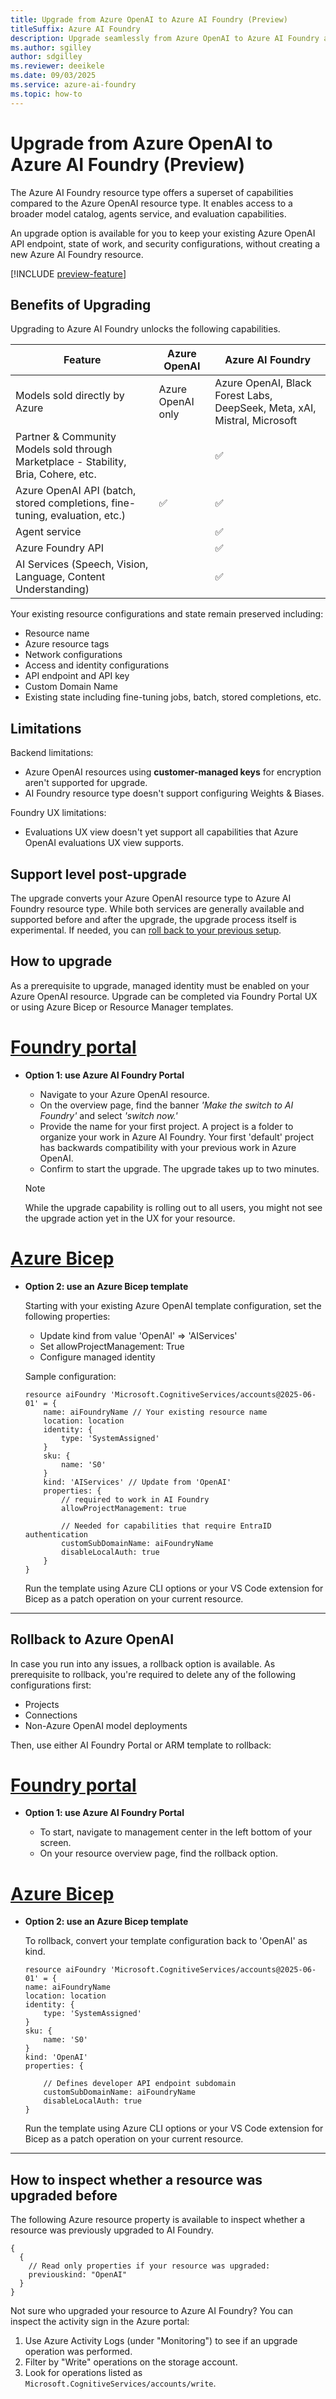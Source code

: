 ```yaml
---
title: Upgrade from Azure OpenAI to Azure AI Foundry (Preview)
titleSuffix: Azure AI Foundry
description: Upgrade seamlessly from Azure OpenAI to Azure AI Foundry and unlock advanced capabilities like a broader model catalog, agents service, and evaluation tools.
ms.author: sgilley
author: sdgilley
ms.reviewer: deeikele
ms.date: 09/03/2025
ms.service: azure-ai-foundry
ms.topic: how-to
---
```


# Upgrade from Azure OpenAI to Azure AI Foundry (Preview)

The Azure AI Foundry resource type offers a superset of capabilities compared to the Azure OpenAI resource type. It enables access to a broader model catalog, agents service, and evaluation capabilities.

An upgrade option is available for you to keep your existing Azure OpenAI API endpoint, state of work, and security configurations, without creating a new Azure AI Foundry resource.

[!INCLUDE [preview-feature](../openai/includes/preview-feature.md)]


## Benefits of Upgrading

Upgrading to Azure AI Foundry unlocks the following capabilities.

|Feature|Azure OpenAI|Azure AI Foundry|
|---|---|---|
| Models sold directly by Azure | Azure OpenAI only | Azure OpenAI, Black Forest Labs, DeepSeek, Meta, xAI, Mistral, Microsoft  |
| Partner & Community Models sold through Marketplace - Stability, Bria, Cohere, etc.|  | ✅ |
| Azure OpenAI API (batch, stored completions, fine-tuning, evaluation, etc.) | ✅ | ✅ |
| Agent service | | ✅ |
| Azure Foundry API |  | ✅ |
| AI Services (Speech, Vision, Language, Content Understanding) | | ✅ |

Your existing resource configurations and state remain preserved including:

* Resource name
* Azure resource tags
* Network configurations
* Access and identity configurations
* API endpoint and API key
* Custom Domain Name
* Existing state including fine-tuning jobs, batch, stored completions, etc.

## Limitations

Backend limitations:

* Azure OpenAI resources using **customer-managed keys** for encryption aren't supported for upgrade.
* AI Foundry resource type doesn't support configuring Weights & Biases.

Foundry UX limitations:

* Evaluations UX view doesn't yet support all capabilities that Azure OpenAI evaluations UX view supports.

## Support level post-upgrade 

The upgrade converts your Azure OpenAI resource type to Azure AI Foundry resource type. While both services are generally available and supported before and after the upgrade, the upgrade process itself is experimental. If needed, you can [roll back to your previous setup](#rollback-to-azure-openai).

## How to upgrade

As a prerequisite to upgrade, managed identity must be enabled on your Azure OpenAI resource. Upgrade can be completed via Foundry Portal UX or using Azure Bicep or Resource Manager templates.

# [Foundry portal](#tab/portal)

* **Option 1: use Azure AI Foundry Portal**

  * Navigate to your Azure OpenAI resource.
  * On the overview page, find the banner *'Make the switch to AI Foundry'* and select *'switch now.'*
  * Provide the name for your first project. A project is a folder to organize your work in Azure AI Foundry. Your first 'default' project has backwards compatibility with your previous work in Azure OpenAI.
  * Confirm to start the upgrade. The upgrade takes up to two minutes.
  
  > [!NOTE]
  > While the upgrade capability is rolling out to all users, you might not see the upgrade action yet in the UX for your resource.

# [Azure Bicep](#tab/bicep)

* **Option 2: use an Azure Bicep template**

    Starting with your existing Azure OpenAI template configuration, set the following properties:

    * Update kind from value 'OpenAI' => 'AIServices'
    * Set allowProjectManagement: True
    * Configure managed identity

    Sample configuration:

    ```bicep
    resource aiFoundry 'Microsoft.CognitiveServices/accounts@2025-06-01' = {
        name: aiFoundryName // Your existing resource name
        location: location
        identity: {
            type: 'SystemAssigned'
        }
        sku: {
            name: 'S0'
        }
        kind: 'AIServices' // Update from 'OpenAI'
        properties: {
            // required to work in AI Foundry
            allowProjectManagement: true 

            // Needed for capabilities that require EntraID authentication
            customSubDomainName: aiFoundryName
            disableLocalAuth: true
        }
    }
    ```

    Run the template using Azure CLI options or your VS Code extension for Bicep as a patch operation on your current resource.

---

## Rollback to Azure OpenAI

In case you run into any issues, a rollback option is available. As prerequisite to rollback, you're required to delete any of the following configurations first:

* Projects
* Connections
* Non-Azure OpenAI model deployments

Then, use either AI Foundry Portal or ARM template to rollback:

# [Foundry portal](#tab/portal)

* **Option 1: use Azure AI Foundry Portal**

  * To start, navigate to management center in the left bottom of your screen.
  * On your resource overview page, find the rollback option.

# [Azure Bicep](#tab/bicep)

* **Option 2: use an Azure Bicep template**
  
  To rollback, convert your template configuration back to 'OpenAI' as kind.
  
    ```bicep
    resource aiFoundry 'Microsoft.CognitiveServices/accounts@2025-06-01' = {
    name: aiFoundryName
    location: location
    identity: {
        type: 'SystemAssigned'
    }
    sku: {
        name: 'S0'
    }
    kind: 'OpenAI'
    properties: {

        // Defines developer API endpoint subdomain
        customSubDomainName: aiFoundryName
        disableLocalAuth: true
    }
    ```

    Run the template using Azure CLI options or your VS Code extension for Bicep as a patch operation on your current resource.
---

## How to inspect whether a resource was upgraded before

The following Azure resource property is available to inspect whether a resource was previously upgraded to AI Foundry.

```bicep
{
  {
    // Read only properties if your resource was upgraded:
    previouskind: "OpenAI"
  }
}
```

Not sure who upgraded your resource to Azure AI Foundry? You can inspect the activity sign in the Azure portal:

1. Use Azure Activity Logs (under "Monitoring") to see if an upgrade operation was performed.
1. Filter by "Write" operations on the storage account.
1. Look for operations listed as `Microsoft.CognitiveServices/accounts/write`.
